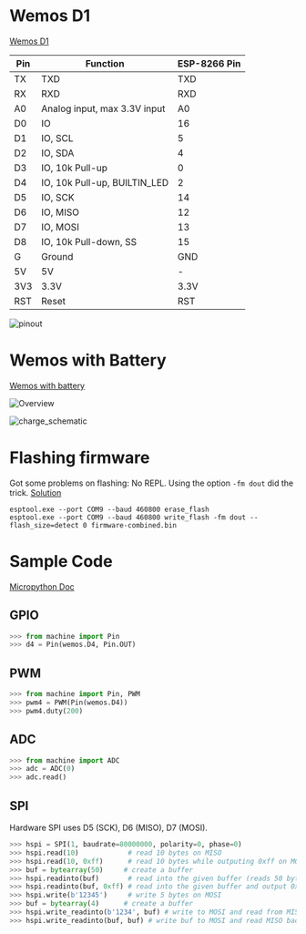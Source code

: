 # Wemos D1
[Wemos D1](https://wiki.wemos.cc/products:d1:d1_mini)

Pin  |  Function                      |  ESP-8266 Pin
-----|--------------------------------|---------
TX   |  TXD                           |  TXD
RX   |  RXD                           |  RXD
A0   |  Analog input, max 3.3V input  |  A0
D0   |  IO                            |  16
D1   |  IO, SCL                       |  5
D2   |  IO, SDA                       |  4
D3   |  IO, 10k Pull-up               |  0
D4   |  IO, 10k Pull-up, BUILTIN_LED  |  2
D5   |  IO, SCK                       |  14
D6   |  IO, MISO                      |  12
D7   |  IO, MOSI                      |  13
D8   |  IO, 10k Pull-down, SS         |  15
G    |  Ground                        |  GND
5V   |  5V                            |  -
3V3  |  3.3V                          |  3.3V
RST  |  Reset                         |  RST

![pinout](https://www.prometec.net/wp-content/uploads/2016/03/e90c9fb2-9114-3c70-5adf-5697ba268788.jpg)

# Wemos with Battery
[Wemos with battery](https://macsbug.wordpress.com/2017/05/10/pocket-8266-d1-mini-wifi-module/)

![Overview](https://macsbug.files.wordpress.com/2017/05/pocket_layout1.png)

![charge_schematic](https://macsbug.files.wordpress.com/2017/05/pocket-8266-d1-mini-schematic.png)

# Flashing firmware
Got some problems on flashing: No REPL. Using the option `-fm dout` did the
trick. [Solution](https://forum.micropython.org/viewtopic.php?f=16&t=3629&start=10)
```
esptool.exe --port COM9 --baud 460800 erase_flash
esptool.exe --port COM9 --baud 460800 write_flash -fm dout --flash_size=detect 0 firmware-combined.bin
```

# Sample Code
[Micropython Doc](http://docs.micropython.org/en/latest/esp8266/quickref.html#general-board-control)

## GPIO
```Python
>>> from machine import Pin
>>> d4 = Pin(wemos.D4, Pin.OUT)
```

## PWM
```Python
>>> from machine import Pin, PWM
>>> pwm4 = PWM(Pin(wemos.D4))
>>> pwm4.duty(200)
```

## ADC
```Python
>>> from machine import ADC
>>> adc = ADC(0)
>>> adc.read()
```
## SPI
Hardware SPI uses D5 (SCK), D6 (MISO), D7 (MOSI).
```Python
>>> hspi = SPI(1, baudrate=80000000, polarity=0, phase=0)
>>> hspi.read(10)            # read 10 bytes on MISO
>>> hspi.read(10, 0xff)      # read 10 bytes while outputing 0xff on MOSI
>>> buf = bytearray(50)     # create a buffer
>>> hspi.readinto(buf)       # read into the given buffer (reads 50 bytes in this case)
>>> hspi.readinto(buf, 0xff) # read into the given buffer and output 0xff on MOSI
>>> hspi.write(b'12345')     # write 5 bytes on MOSI
>>> buf = bytearray(4)      # create a buffer
>>> hspi.write_readinto(b'1234', buf) # write to MOSI and read from MISO into the buffer
>>> hspi.write_readinto(buf, buf) # write buf to MOSI and read MISO back into buf
```
